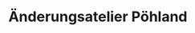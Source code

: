 ---
title: "Änderungsatelier Pöhland"
url: /leipzig/aenderungsatelier-poehland/
shop: Schneiderei
---